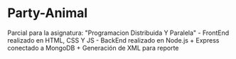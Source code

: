 # Party-Animal
Parcial para la asignatura: "Programacion Distribuida Y Paralela"  - FrontEnd realizado en HTML, CSS Y JS  - BackEnd realizado en Node.js + Express conectado a MongoDB + Generación de XML para reporte
